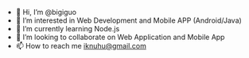 - 👋 Hi, I’m @bigiguo
- 👀 I’m interested in Web Development and Mobile APP (Android/Java)
- 🌱 I’m currently learning Node.js
- 💞️ I’m looking to collaborate on Web Application and Mobile App 
- 📫 How to reach me  iknuhu@gmail.com

<!---
bigiguo/bigiguo is a ✨ special ✨ repository because its `README.md` (this file) appears on your GitHub profile.
You can click the Preview link to take a look at your changes.
--->
